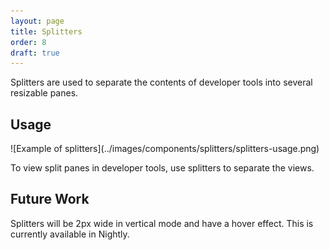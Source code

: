 ```yaml
---
layout: page
title: Splitters
order: 8
draft: true
---
```


Splitters are used to separate the contents of developer tools into several resizable panes.

## Usage

<div class="grid-2" markdown="1">
![Example of splitters](../images/components/splitters/splitters-usage.png)

To view split panes in developer tools, use splitters to separate the views.
</div>

## Future Work

Splitters will be 2px wide in vertical mode and have a hover effect. This is currently available in Nightly.
